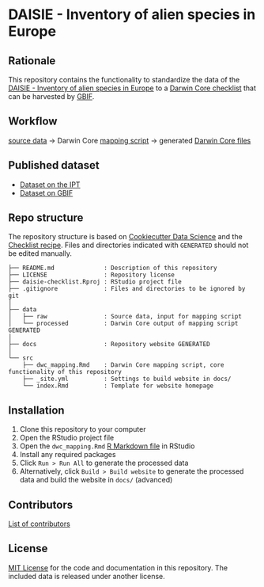 # DAISIE - Inventory of alien species in Europe

## Rationale

This repository contains the functionality to standardize the data of the [DAISIE - Inventory of alien species in Europe](http://www.europe-aliens.org/) to a [Darwin Core checklist](https://www.gbif.org/dataset-classes) that can be harvested by [GBIF](http://www.gbif.org).

## Workflow

[source data](https://github.com/trias-project/daisie-checklist/blob/master/data/raw) → Darwin Core [mapping script](src/dwc_mapping.Rmd) → generated [Darwin Core files](https://github.com/trias-project/daisie-checklist/blob/master/data/processed)

## Published dataset

* [Dataset on the IPT](https://ipt.inbo.be/resource?r=daisie-checklist)
* [Dataset on GBIF](https://doi.org/10.15468/ybwd3x)

## Repo structure

The repository structure is based on [Cookiecutter Data Science](http://drivendata.github.io/cookiecutter-data-science/) and the [Checklist recipe](https://github.com/trias-project/checklist-recipe). Files and directories indicated with `GENERATED` should not be edited manually.

```
├── README.md              : Description of this repository
├── LICENSE                : Repository license
├── daisie-checklist.Rproj : RStudio project file
├── .gitignore             : Files and directories to be ignored by git
│
├── data
│   ├── raw                : Source data, input for mapping script
│   └── processed          : Darwin Core output of mapping script GENERATED
│
├── docs                   : Repository website GENERATED
│
└── src
    ├── dwc_mapping.Rmd    : Darwin Core mapping script, core functionality of this repository
    ├── _site.yml          : Settings to build website in docs/
    └── index.Rmd          : Template for website homepage
```

## Installation

1. Clone this repository to your computer
2. Open the RStudio project file
3. Open the `dwc_mapping.Rmd` [R Markdown file](https://rmarkdown.rstudio.com/) in RStudio
4. Install any required packages
5. Click `Run > Run All` to generate the processed data
6. Alternatively, click `Build > Build website` to generate the processed data and build the website in `docs/` (advanced)

## Contributors

[List of contributors](https://github.com/trias-project/daisie-checklist/contributors)

## License

[MIT License](https://github.com/trias-project/daisie-checklist/blob/master/LICENSE) for the code and documentation in this repository. The included data is released under another license.

